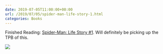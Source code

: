 ```yaml
---
date: 2019-07-05T11:00:00+00:00
url: /2019/07/05/spider-man-life-story-1.html
categories: Books
---
```

Finished Reading: [Spider-Man: Life Story #1](https://marvel.fandom.com/wiki/Spider-Man:_Life_Story_Vol_1_1). Will definitely be picking up the TPB of this.

![](https://rknightuk.s3.us-east-1.amazonaws.com/almanac/lifes-story-1.png)
